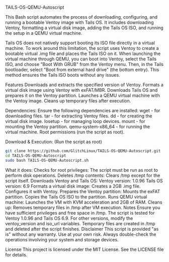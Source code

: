 TAILS-OS-QEMU-Autoscript

This Bash script automates the process of downloading, configuring, and running a bootable Ventoy image with Tails OS. It includes downloading Ventoy, formatting a virtual disk image, adding the Tails OS ISO, and running the setup in a QEMU virtual machine.

Tails OS does not natively support booting its ISO file directly in a virtual machine. To work around this limitation, the script uses Ventoy to create a bootable virtual .img file and places the Tails ISO on it. When launching the virtual machine through QEMU, you can boot into Ventoy, select the Tails ISO, and choose "Boot With GRUB" from the Ventoy menu. Then, in the Tails bootloader, select "Boot from external hard drive" (the bottom entry). This method ensures the Tails ISO boots without any issues.

Features
Downloads and extracts the specified version of Ventoy.
Formats a virtual disk image using Ventoy with exFAT/MBR.
Downloads Tails OS and prepares it on the Ventoy partition.
Launches a QEMU virtual machine with the Ventoy image.
Cleans up temporary files after execution.

Dependencies:
Ensure the following dependencies are installed:
wget - for downloading files.
tar - for extracting Ventoy files.
dd - for creating the virtual disk image.
losetup - for managing loop devices.
mount - for mounting the Ventoy partition.
qemu-system-x86_64 - for running the virtual machine.
Root permissions (run the script as root).

Download & Execution:
(Run the script as root)
```bash
git clone https://github.com/GlitchLinux/TAILS-OS-QEMU-Autoscript.git
cd TAILS-OS-QEMU-Autoscript
sudo bash TAILS-OS-QEMU-Autoscript.sh
```
What it does:
Checks for root privileges: The script must be run as root to perform disk operations.
Deletes /tmp contents: Clears /tmp except for the script itself.
Downloads Ventoy and Tails OS:
Ventoy version: 1.0.96
Tails OS version: 6.9
Formats a virtual disk image:
Creates a 2GB .img file.
Configures it with Ventoy.
Prepares the Ventoy partition:
Mounts the exFAT partition.
Copies the Tails OS ISO to the partition.
Runs QEMU virtual machine:
Launches the VM with KVM acceleration and 2GB of RAM.
Cleans up:
Removes temporary files in /tmp after VM execution.
Notes
Ensure you have sufficient privileges and free space in /tmp.
The script is tested for Ventoy 1.0.96 and Tails OS 6.9. For other versions, modify the ventoy_version and iso_url variables.
Temporary files are created in /tmp and deleted after the script finishes.
Disclaimer
This script is provided "as is" without any warranty. Use at your own risk. Always double-check the operations involving your system and storage devices.

License
This project is licensed under the MIT License. See the LICENSE file for details.
